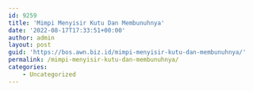 ```yaml
---
id: 9259
title: 'Mimpi Menyisir Kutu Dan Membunuhnya'
date: '2022-08-17T17:33:51+00:00'
author: admin
layout: post
guid: 'https://bos.awn.biz.id/mimpi-menyisir-kutu-dan-membunuhnya/'
permalink: /mimpi-menyisir-kutu-dan-membunuhnya/
categories:
    - Uncategorized
---
```


